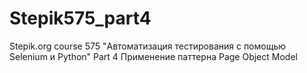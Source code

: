# Stepik575_part4
Stepik.org course 575 "Автоматизация тестирования с помощью Selenium и Python"
Part 4 Применение паттерна Page Object Model